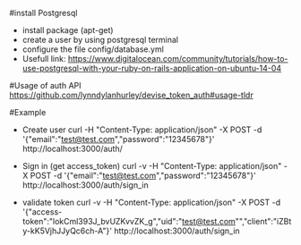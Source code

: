 

#install Postgresql
 - install package (apt-get)
 - create a user by using postgresql terminal
 - configure the file config/database.yml
 - Usefull link: https://www.digitalocean.com/community/tutorials/how-to-use-postgresql-with-your-ruby-on-rails-application-on-ubuntu-14-04



#Usage of auth API
https://github.com/lynndylanhurley/devise_token_auth#usage-tldr

#Example
- Create user
curl -H "Content-Type: application/json" -X POST -d '{"email":"test@test.com","password":"12345678"}' http://localhost:3000/auth/

- Sign in (get access_token)
curl -v -H "Content-Type: application/json" -X POST -d '{"email":"test@test.com","password":"12345678"}' http://localhost:3000/auth/sign_in

- validate token
curl -v -H "Content-Type: application/json" -X POST -d '{"access-token":"lokCml393J_bvUZKvvZK_g","uid":"test@test.com"","client":"iZBty-kK5VjhJJyQc6ch-A"}' http://localhost:3000/auth/sign_in
